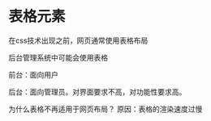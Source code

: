 # 表格元素

在css技术出现之前，网页通常使用表格布局

后台管理系统中可能会使用表格

前台：面向用户

后台：面向管理员。对界面要求不高，对功能性要求高。


为什么表格不再适用于网页布局？
原因：表格的渲染速度过慢



